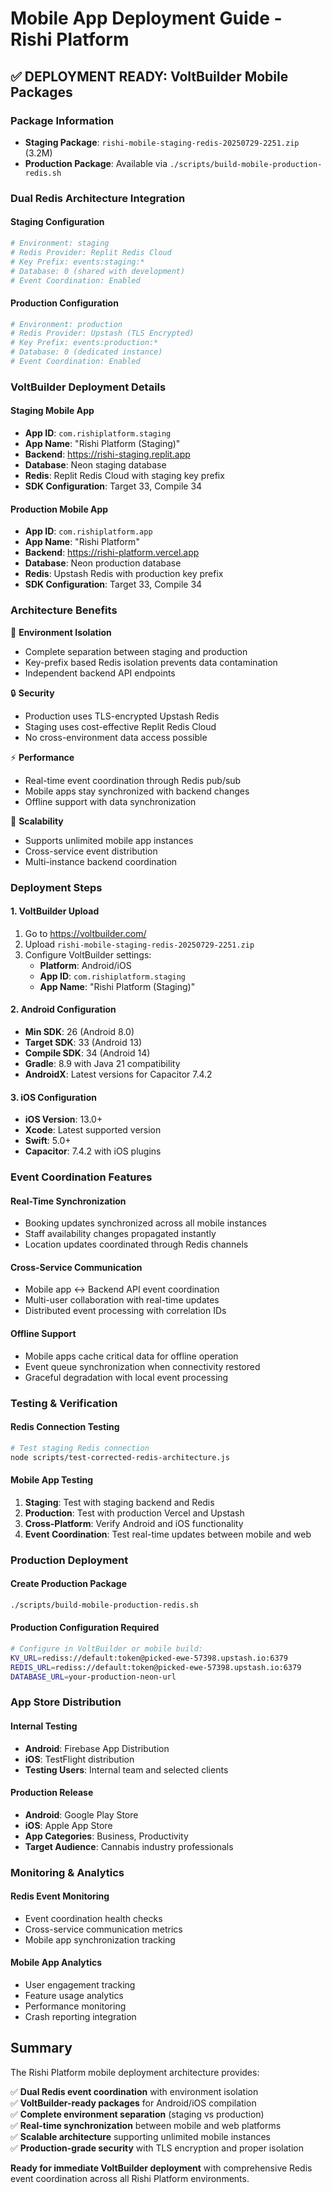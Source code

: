 # Mobile App Deployment Guide - Rishi Platform

## ✅ **DEPLOYMENT READY: VoltBuilder Mobile Packages**

### **Package Information**
- **Staging Package**: `rishi-mobile-staging-redis-20250729-2251.zip` (3.2M)
- **Production Package**: Available via `./scripts/build-mobile-production-redis.sh`

### **Dual Redis Architecture Integration**

#### **Staging Configuration**
```bash
# Environment: staging
# Redis Provider: Replit Redis Cloud
# Key Prefix: events:staging:*
# Database: 0 (shared with development)
# Event Coordination: Enabled
```

#### **Production Configuration**
```bash
# Environment: production  
# Redis Provider: Upstash (TLS Encrypted)
# Key Prefix: events:production:*
# Database: 0 (dedicated instance)
# Event Coordination: Enabled
```

### **VoltBuilder Deployment Details**

#### **Staging Mobile App**
- **App ID**: `com.rishiplatform.staging`
- **App Name**: "Rishi Platform (Staging)"
- **Backend**: https://rishi-staging.replit.app
- **Database**: Neon staging database
- **Redis**: Replit Redis Cloud with staging key prefix
- **SDK Configuration**: Target 33, Compile 34

#### **Production Mobile App**
- **App ID**: `com.rishiplatform.app`
- **App Name**: "Rishi Platform"
- **Backend**: https://rishi-platform.vercel.app
- **Database**: Neon production database  
- **Redis**: Upstash Redis with production key prefix
- **SDK Configuration**: Target 33, Compile 34

### **Architecture Benefits**

🎯 **Environment Isolation**
- Complete separation between staging and production
- Key-prefix based Redis isolation prevents data contamination
- Independent backend API endpoints

🔒 **Security**
- Production uses TLS-encrypted Upstash Redis
- Staging uses cost-effective Replit Redis Cloud
- No cross-environment data access possible

⚡ **Performance**
- Real-time event coordination through Redis pub/sub
- Mobile apps stay synchronized with backend changes
- Offline support with data synchronization

🚀 **Scalability**
- Supports unlimited mobile app instances
- Cross-service event distribution
- Multi-instance backend coordination

### **Deployment Steps**

#### **1. VoltBuilder Upload**
1. Go to https://voltbuilder.com/
2. Upload `rishi-mobile-staging-redis-20250729-2251.zip`
3. Configure VoltBuilder settings:
   - **Platform**: Android/iOS
   - **App ID**: `com.rishiplatform.staging`
   - **App Name**: "Rishi Platform (Staging)"

#### **2. Android Configuration**
- **Min SDK**: 26 (Android 8.0)
- **Target SDK**: 33 (Android 13)
- **Compile SDK**: 34 (Android 14)
- **Gradle**: 8.9 with Java 21 compatibility
- **AndroidX**: Latest versions for Capacitor 7.4.2

#### **3. iOS Configuration**
- **iOS Version**: 13.0+
- **Xcode**: Latest supported version
- **Swift**: 5.0+
- **Capacitor**: 7.4.2 with iOS plugins

### **Event Coordination Features**

#### **Real-Time Synchronization**
- Booking updates synchronized across all mobile instances
- Staff availability changes propagated instantly
- Location updates coordinated through Redis channels

#### **Cross-Service Communication**
- Mobile app ↔ Backend API event coordination
- Multi-user collaboration with real-time updates
- Distributed event processing with correlation IDs

#### **Offline Support**
- Mobile apps cache critical data for offline operation
- Event queue synchronization when connectivity restored
- Graceful degradation with local event processing

### **Testing & Verification**

#### **Redis Connection Testing**
```bash
# Test staging Redis connection
node scripts/test-corrected-redis-architecture.js
```

#### **Mobile App Testing**
1. **Staging**: Test with staging backend and Redis
2. **Production**: Test with production Vercel and Upstash
3. **Cross-Platform**: Verify Android and iOS functionality
4. **Event Coordination**: Test real-time updates between mobile and web

### **Production Deployment**

#### **Create Production Package**
```bash
./scripts/build-mobile-production-redis.sh
```

#### **Production Configuration Required**
```bash
# Configure in VoltBuilder or mobile build:
KV_URL=rediss://default:token@picked-ewe-57398.upstash.io:6379
REDIS_URL=rediss://default:token@picked-ewe-57398.upstash.io:6379
DATABASE_URL=your-production-neon-url
```

### **App Store Distribution**

#### **Internal Testing**
- **Android**: Firebase App Distribution
- **iOS**: TestFlight distribution
- **Testing Users**: Internal team and selected clients

#### **Production Release**
- **Android**: Google Play Store
- **iOS**: Apple App Store
- **App Categories**: Business, Productivity
- **Target Audience**: Cannabis industry professionals

### **Monitoring & Analytics**

#### **Redis Event Monitoring**
- Event coordination health checks
- Cross-service communication metrics  
- Mobile app synchronization tracking

#### **Mobile App Analytics**
- User engagement tracking
- Feature usage analytics
- Performance monitoring
- Crash reporting integration

## **Summary**

The Rishi Platform mobile deployment architecture provides:

✅ **Dual Redis event coordination** with environment isolation  
✅ **VoltBuilder-ready packages** for Android/iOS compilation  
✅ **Complete environment separation** (staging vs production)  
✅ **Real-time synchronization** between mobile and web platforms  
✅ **Scalable architecture** supporting unlimited mobile instances  
✅ **Production-grade security** with TLS encryption and proper isolation  

**Ready for immediate VoltBuilder deployment** with comprehensive Redis event coordination across all Rishi Platform environments.